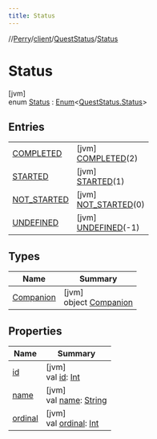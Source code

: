 ```yaml
---
title: Status
---
```

//[Perry](../../../../index.html)/[client](../../index.html)/[QuestStatus](../index.html)/[Status](index.html)



# Status



[jvm]\
enum [Status](index.html) : [Enum](https://kotlinlang.org/api/latest/jvm/stdlib/kotlin/-enum/index.html)<[QuestStatus.Status](index.html)>



## Entries


| | |
|---|---|
| [COMPLETED](-c-o-m-p-l-e-t-e-d/index.html) | [jvm]<br>[COMPLETED](-c-o-m-p-l-e-t-e-d/index.html)(2) |
| [STARTED](-s-t-a-r-t-e-d/index.html) | [jvm]<br>[STARTED](-s-t-a-r-t-e-d/index.html)(1) |
| [NOT_STARTED](-n-o-t_-s-t-a-r-t-e-d/index.html) | [jvm]<br>[NOT_STARTED](-n-o-t_-s-t-a-r-t-e-d/index.html)(0) |
| [UNDEFINED](-u-n-d-e-f-i-n-e-d/index.html) | [jvm]<br>[UNDEFINED](-u-n-d-e-f-i-n-e-d/index.html)(-1) |


## Types


| Name | Summary |
|---|---|
| [Companion](-companion/index.html) | [jvm]<br>object [Companion](-companion/index.html) |


## Properties


| Name | Summary |
|---|---|
| [id](id.html) | [jvm]<br>val [id](id.html): [Int](https://kotlinlang.org/api/latest/jvm/stdlib/kotlin/-int/index.html) |
| [name](index.html#-1332165005%2FProperties%2F863300109) | [jvm]<br>val [name](index.html#-1332165005%2FProperties%2F863300109): [String](https://kotlinlang.org/api/latest/jvm/stdlib/kotlin/-string/index.html) |
| [ordinal](index.html#-1555519509%2FProperties%2F863300109) | [jvm]<br>val [ordinal](index.html#-1555519509%2FProperties%2F863300109): [Int](https://kotlinlang.org/api/latest/jvm/stdlib/kotlin/-int/index.html) |

